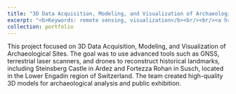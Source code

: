 ```yaml
---
title: "3D Data Acquisition, Modeling, and Visualization of Archaeological Sites"
excerpt: "<b>Keywords: remote sensing, visualization</b><br/><br/><a href='/files/Report_3DVis_GPC23.pdf'>[Report]</a> <a href='/files/ardez_MASTER.mp4'>[Video]</a> <br/><br/>This project focused on the 3D data acquisition, modeling, and visualization of archaeological sites. Using advanced tools such as GNSS, terrestrial laser scanners, and drones, we reconstructed historical landmarks, including Steinsberg Castle in Ardez and Fortezza Rohan in Susch, located in the Lower Engadin region of Switzerland. We processed and aligned point clouds and images using Cyclone Register 360, Reality Capture, and Bernese software to create precise 3D models. These high-quality models were developed for archaeological analysis and public exhibition. <br/><br/><img src='/images/GPC.JPG' width='500' height='300'>"
collection: portfolio
---
```


This project focused on 3D Data Acquisition, Modeling, and Visualization of Archaeological Sites. The goal was to use advanced tools such as GNSS, terrestrial laser scanners, and drones to reconstruct historical landmarks, including Steinsberg Castle in Ardez and Fortezza Rohan in Susch, located in the Lower Engadin region of Switzerland. The team created high-quality 3D models for archaeological analysis and public exhibition.
<br>
